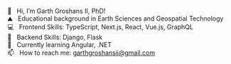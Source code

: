 👋  &nbsp;&nbsp;Hi, I’m Garth Groshans II, PhD! <br/>
⛰️  &nbsp;&nbsp;Educational background in Earth Sciences and Geospatial Technology <br/>
💻  &nbsp;&nbsp;Frontend Skills: TypeScript, Next.js, React, Vue.js, GraphQL<br/>
💾  &nbsp;&nbsp;Backend Skills: Django, Flask <br/>
🌱 &nbsp;&nbsp;Currently learning Angular, .NET <br/>
📫  &nbsp;&nbsp;How to reach me: garthgroshansii@gmail.com <br/>


<!---
ggroshansii/ggroshansii is a ✨ special ✨ repository because its `README.md` (this file) appears on your GitHub profile.
You can click the Preview link to take a look at your changes.
--->
